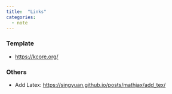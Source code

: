 ```yaml
---
title:  "Links"
categories:
  - note
---
```


### Template
- https://kcore.org/

### Others
- Add Latex: https://singyuan.github.io/posts/mathjax/add_tex/